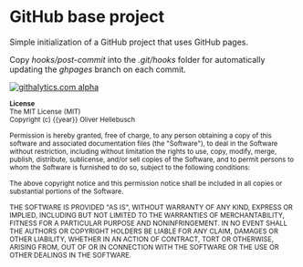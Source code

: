
# GitHub base project

Simple initialization of a GitHub project that uses GitHub pages.

Copy *hooks/post-commit* into the *.git/hooks* folder for automatically updating the *ghpages* branch on each commit.

[![githalytics.com alpha](https://cruel-carlota.gopagoda.com/daeced504d9437934ae97a5320ee52a4 "githalytics.com")](http://githalytics.com/olihel/github-base)

<sub>**License**</sub>  
<sub>The MIT License (MIT)</sub>  
<sub>Copyright (c) {{year}} Oliver Hellebusch</sub>

<sub>Permission is hereby granted, free of charge, to any person obtaining a copy of this software and associated documentation files (the "Software"), to deal in the Software without restriction, including without limitation the rights to use, copy, modify, merge, publish, distribute, sublicense, and/or sell copies of the Software, and to permit persons to whom the Software is furnished to do so, subject to the following conditions:</sub>

<sub>The above copyright notice and this permission notice shall be included in all copies or substantial portions of the Software.</sub>

<sub>THE SOFTWARE IS PROVIDED "AS IS", WITHOUT WARRANTY OF ANY KIND, EXPRESS OR IMPLIED, INCLUDING BUT NOT LIMITED TO THE WARRANTIES OF MERCHANTABILITY, FITNESS FOR A PARTICULAR PURPOSE AND NONINFRINGEMENT. IN NO EVENT SHALL THE AUTHORS OR COPYRIGHT HOLDERS BE LIABLE FOR ANY CLAIM, DAMAGES OR OTHER LIABILITY, WHETHER IN AN ACTION OF CONTRACT, TORT OR OTHERWISE, ARISING FROM, OUT OF OR IN CONNECTION WITH THE SOFTWARE OR THE USE OR OTHER DEALINGS IN THE SOFTWARE.</sub>
